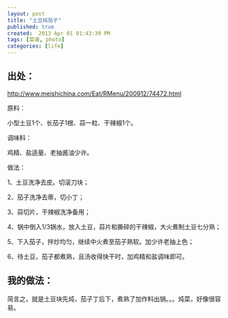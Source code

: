 ```yaml
---
layout: post
title: "土豆炖茄子"
published: true
created:  2013 Apr 01 01:43:39 PM
tags: [菜谱, photo]
categories: [life]
---
```


## 出处：

http://www.meishichina.com/Eat/RMenu/200912/74472.html

原料：

小型土豆1个、长茄子1根、蒜一粒、干辣椒1个。

调味料：

鸡精、盐适量、老抽酱油少许。

做法：

1、土豆洗净去皮。切滚刀块；

2、茄子洗净去蒂，切小丁；

3、蒜切片，干辣椒洗净备用；

4、锅中倒入1/3锅水，放入土豆，蒜片和撕碎的干辣椒，大火煮制土豆七分熟；

5、下入茄子，拌炒均匀，继续中火煮至茄子熟软。加少许老抽上色；

6、待土豆，茄子都煮熟，且汤收得快干时，加鸡精和盐调味即可。

## 我的做法：

简言之，就是土豆块先炖，茄子丁后下，煮熟了加作料出锅。。。炖菜，好像很容易。


